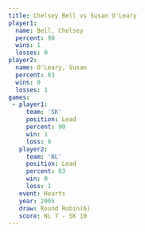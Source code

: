 ```yaml
---
title: Chelsey Bell vs Susan O'Leary
player1:              
  name: Bell, Chelsey 
  percent: 90         
  wins: 1             
  losses: 0           
player2:              
  name: O'Leary, Susan
  percent: 83         
  wins: 0             
  losses: 1           
games:
 - player1:        
     team: 'SK'    
     position: Lead
     percent: 90   
     win: 1        
     loss: 0       
   player2:        
     team: 'NL'    
     position: Lead
     percent: 83   
     win: 0        
     loss: 1       
   event: Hearts       
   year: 2005          
   draw: Round Robin(6)
   score: NL 7 - SK 10 
---
```

